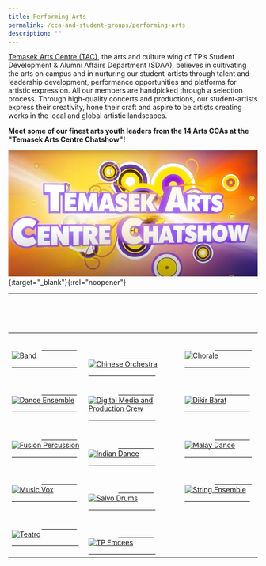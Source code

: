 ```yaml
---
title: Performing Arts
permalink: /cca-and-student-groups/performing-arts
description: ""
---
```

[Temasek Arts Centre (TAC)](/be-entertained/temasek-arts-centre/), the arts and culture wing of TP’s Student Development & Alumni Affairs Department (SDAA), believes in cultivating the arts on campus and in nurturing our student-artists through talent and leadership development, performance opportunities and platforms for artistic expression. All our members are handpicked through a selection process. Through high-quality concerts and productions, our student-artists express their creativity, hone their craft and aspire to be artists creating works in the local and global artistic landscapes.

**Meet some of our finest arts youth leaders from the 14 Arts CCAs at the "Temasek Arts Centre Chatshow"!**

[![TAC Chatshow](/images/BeInvolved-TACChatShow1.png)](https://www.youtube.com/watch?v=H6hoTX7b-5E&feature=youtu.be){:target="_blank"}{:rel="noopener"}

---

<div>
    <table>
        <tr>
            <td style="max-width:33%; vertical-align:bottom; border:none"><br>
                <a href="/performing_arts/band/">
                    <image src="/images/Arts/BAND_button-01.png" style="display:block;margin-left:auto;margin-right:auto;" alt="Band">
                    </image>
                </a>
            </td>
            <td style="max-width:33%; vertical-align:bottom; border:none"><br>
                <a href="/performing_arts/chinese_orchestra/">
                    <image src="/images/Arts/CO_button-01.png" style="display:block;margin-left:auto;margin-right:auto;" alt="Chinese Orchestra">
                    </image>
                </a>
            </td>
            <td style="max-width:33%; vertical-align:bottom; border:none"><br>
                <a href="/performing_arts/chorale/">
                    <image src="/images/Arts/CHORALE_button-01.png" style="display:block;margin-left:auto;margin-right:auto;" alt="Chorale">
                    </image>
                </a>
            </td>
        </tr>
        <tr>
            <td style="max-width:33%; vertical-align:bottom; border:none"><br>
                <a href="/performing_arts/dance_ensemble/">
                    <image src="/images/Arts/DE_button-01.png" style="display:block;margin-left:auto;margin-right:auto;" alt="Dance Ensemble">
                    </image>
                </a>
            </td>
            <td style="max-width:33%; vertical-align:bottom; border:none"><br>
                <a href="/performing_arts/digital_media/">
                    <image src="/images/Arts/DMPC_button-01.png" style="display:block;margin-left:auto;margin-right:auto;" alt="Digital Media and Production Crew">
                    </image>
                </a>
            </td>
            <td style="max-width:33%; vertical-align:bottom; border:none"><br>
                <a href="/performing_arts/dikir_barat/">
                    <image src="/images/Arts/DK_button-01.png" style="display:block;margin-left:auto;margin-right:auto;" alt="Dikir Barat">
                    </image>
                </a>
            </td>
        </tr>
        <tr>
            <td style="max-width:33%; vertical-align:bottom; border:none"><br>
                <a href="/performing_arts/fusion_percussion/">
                    <image src="/images/Arts/FP_button-01.png" style="display:block;margin-left:auto;margin-right:auto;" alt="Fusion Percussion">
                    </image>
                </a>
            </td>
            <td style="max-width:33%; vertical-align:bottom; border:none"><br>
                <a href="/performing_arts/indian_dance/">
                    <image src="/images/Arts/IDG_button-01.png" style="display:block;margin-left:auto;margin-right:auto;" alt="Indian Dance">
                    </image>
                </a>
            </td>
            <td style="max-width:33%; vertical-align:bottom; border:none"><br>
                <a href="/performing_arts/malay_dance/">
                    <image src="/images/Arts/MDG_button-01.png" style="display:block;margin-left:auto;margin-right:auto;" alt="Malay Dance">
                    </image>
                </a>
            </td>
        </tr>
        <tr>
            <td style="max-width:33%; vertical-align:bottom; border:none"><br>
                <a href="/performing_arts/music_vox/">
                    <image src="/images/Arts/MV_button-01.png" style="display:block;margin-left:auto;margin-right:auto;" alt="Music Vox">
                    </image>
                </a>
            </td>
            <td style="max-width:33%; vertical-align:bottom; border:none"><br>
                <a href="/performing_arts/salvo_drums/">
                    <image src="/images/Arts/SALVO_button-01.png" style="display:block;margin-left:auto;margin-right:auto;" alt="Salvo Drums">
                    </image>
                </a>
            </td>
            <td style="max-width:33%; vertical-align:bottom; border:none"><br>
                <a href="/performing_arts/string_ensemble/">
                    <image src="/images/Arts/SE_button-01.png" style="display:block;margin-left:auto;margin-right:auto;" alt="String Ensemble">
                    </image>
                </a>
            </td>
        </tr>
        <tr>
            <td style="max-width:33%; vertical-align:bottom; border:none"><br>
                <a href="/performing_arts/teatro/">
                    <image src="/images/Arts/TEATRO_button-01.png" style="display:block;margin-left:auto;margin-right:auto;" alt="Teatro">
                    </image>
                </a>
            </td>
            <td style="max-width:33%; vertical-align:bottom; border:none"><br>
                <a href="/performing_arts/tp_emcees/">
                    <image src="/images/Arts/EMCEES_button-01.png" style="display:block;margin-left:auto;margin-right:auto;" alt="TP Emcees">
                    </image>
                </a>
            </td>
        </tr>
    </table>
</div>